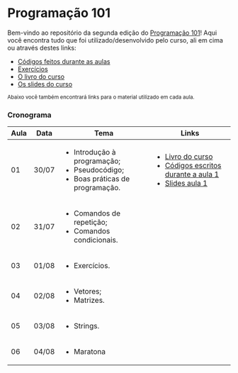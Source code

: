 # Programação 101
Bem-vindo ao repositório da segunda edição do [Programação 101](http://programacao101.com)! Aqui você encontra tudo que foi utilizado/desenvolvido pelo curso, ali em cima ou através destes links:

- [Códigos feitos durante as aulas](https://github.com/programacao101/programacao101/tree/master/2018.2/codigos)
- [Exercícios](https://github.com/programacao101/programacao101/tree/master/2018.2/exercicios)
- [O livro do curso](https://github.com/programacao101/programacao101/tree/master/2018.2/livro)
- [Os slides do curso](https://github.com/programacao101/programacao101/tree/master/2018.2/slides)

<sub>Abaixo você também encontrará links para o material utilizado em cada aula.</sub>

### Cronograma


| Aula | Data | Tema | Links |
|------|------|------|-------|
| 01 | 30/07 | <ul><li>Introdução à programação;</li><li>Pseudocódigo;</li><li>Boas práticas de programação.</li></ul> | <ul><li>[Livro do curso]</li><li>[Códigos escritos durante a aula 1]</li><li>[Slides aula 1]</li></ul>  |
| 02 | 31/07 | <ul><li>Comandos de repetição;</li><li>Comandos condicionais.</li></ul> | |
| 03 | 01/08 | <ul><li>Exercícios.</li></ul> | |
| 04 | 02/08 | <ul><li>Vetores;</li><li>Matrizes.</li></ul> | |
| 05 | 03/08 | <ul><li>Strings.</li></ul> | |
| 06 | 04/08 | <ul><li>Maratona</li></ul> | |

[Códigos escritos durante a aula 1]:https://github.com/programacao101/programacao101/tree/feature/2018-2/codigos/aula1
[Slides aula 1]:https://github.com/programacao101/programacao101/tree/feature/2018-2/slides/aula1
[Livro do curso]:https://github.com/programacao101/programacao101/blob/feature/2018-2/livro/Introdu%C3%A7%C3%A3o%20%C3%A0%20Programa%C3%A7%C3%A3o.pdf
